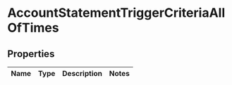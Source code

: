 
# AccountStatementTriggerCriteriaAllOfTimes

## Properties
Name | Type | Description | Notes
------------ | ------------- | ------------- | -------------



